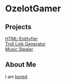 # OzelotGamer
## Projects
[HTML-Entityfier](HTMLEntityfier.html)  
[Troll Link Generator](yttrollgenerator.html)  
[Music Stealer](ms.html)
## About Me
I am [bored](mitl.html).
